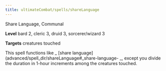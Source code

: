 ```yaml
---
title: ultimateCombat/spells/shareLanguage
---
```

Share Language, Communal

**Level** bard 2, cleric 3, druid 3, sorcerer/wizard 3

**Targets** creatures touched

This spell functions like _ [share language](advanced/spell_dir/shareLanguage#_share-language- _, except you divide the duration in 1-hour increments among the creatures touched.

